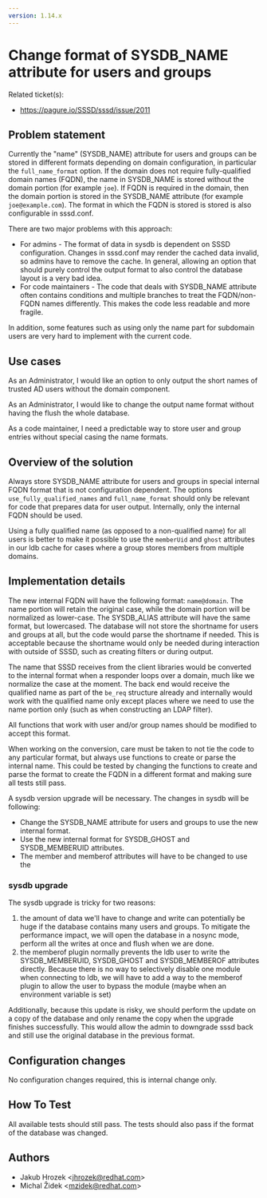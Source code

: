 ```yaml
---
version: 1.14.x
---
```


# Change format of SYSDB_NAME attribute for users and groups

Related ticket(s):

  - <https://pagure.io/SSSD/sssd/issue/2011>

## Problem statement

Currently the "name" (SYSDB_NAME) attribute for users and groups can be stored in different formats depending on domain configuration, in particular the `full_name_format` option. If the domain does not require fully-qualified domain names (FQDN), the name in SYSDB_NAME is stored without the domain portion (for example `joe`). If FQDN is required in the domain, then the domain portion is stored in the SYSDB_NAME attribute (for example `joe@example.com`). The format in which the FQDN is stored is stored is also configurable in sssd.conf.

There are two major problems with this approach:

  - For admins - The format of data in sysdb is dependent on SSSD configuration. Changes in sssd.conf may render the cached data invalid, so admins have to remove the cache. In general, allowing an option that should purely control the output format to also control the database layout is a very bad idea.
  - For code maintainers - The code that deals with SYSDB_NAME attribute often contains conditions and multiple branches to treat the FQDN/non-FQDN names differently. This makes the code less readable and more fragile.

In addition, some features such as using only the name part for subdomain users are very hard to implement with the current code.

## Use cases

As an Administrator, I would like an option to only output the short names of trusted AD users without the domain component.

As an Administrator, I would like to change the output name format without having the flush the whole database.

As a code maintainer, I need a predictable way to store user and group entries without special casing the name formats.

## Overview of the solution

Always store SYSDB_NAME attribute for users and groups in special internal FQDN format that is not configuration dependent. The options `use_fully_qualified_names` and `full_name_format` should only be relevant for code that prepares data for user output. Internally, only the internal FQDN should be used.

Using a fully qualified name (as opposed to a non-qualified name) for all users is better to make it possible to use the `memberUid` and `ghost` attributes in our ldb cache for cases where a group stores members from multiple domains.

## Implementation details

The new internal FQDN will have the following format: `name@domain`. The name portion will retain the original case, while the domain portion will be normalized as lower-case. The SYSDB_ALIAS attribute will have the same format, but lowercased. The database will not store the shortname for users and groups at all, but the code would parse the shortname if needed. This is acceptable because the shortname would only be needed during interaction with outside of SSSD, such as creating filters or during output.

The name that SSSD receives from the client libraries would be converted to the internal format when a responder loops over a domain, much like we normalize the case at the moment. The back end would receive the qualified name as part of the `be_req` structure already and internally would work with the qualified name only except places where we need to use the name portion only (such as when constructing an LDAP filter).

All functions that work with user and/or group names should be modified to accept this format.

When working on the conversion, care must be taken to not tie the code to any particular format, but always use functions to create or parse the internal name. This could be tested by changing the functions to create and parse the format to create the FQDN in a different format and making sure all tests still pass.

A sysdb version upgrade will be necessary. The changes in sysdb will be following:

  - Change the SYSDB_NAME attribute for users and groups to use the new internal format.
  - Use the new internal format for SYSDB_GHOST and SYSDB_MEMBERUID attributes.
  - The member and memberof attributes will have to be changed to use the

### sysdb upgrade

The sysdb upgrade is tricky for two reasons:

1.  the amount of data we'll have to change and write can potentially be huge if the database contains many users and groups. To mitigate the performance impact, we will open the database in a nosync mode, perform all the writes at once and flush when we are done.
2.  the memberof plugin normally prevents the ldb user to write the SYSDB_MEMBERUID, SYSDB_GHOST and SYSDB_MEMBEROF attributes directly. Because there is no way to selectively disable one module when connecting to ldb, we will have to add a way to the memberof plugin to allow the user to bypass the module (maybe when an environment variable is set)

Additionally, because this update is risky, we should perform the update on a copy of the database and only rename the copy when the upgrade finishes successfully. This would allow the admin to downgrade sssd back and still use the original database in the previous format.

## Configuration changes

No configuration changes required, this is internal change only.

## How To Test

All available tests should still pass. The tests should also pass if the format of the database was changed.

## Authors

  - Jakub Hrozek \<jhrozek@redhat.com\>
  - Michal Židek \<mzidek@redhat.com\>
